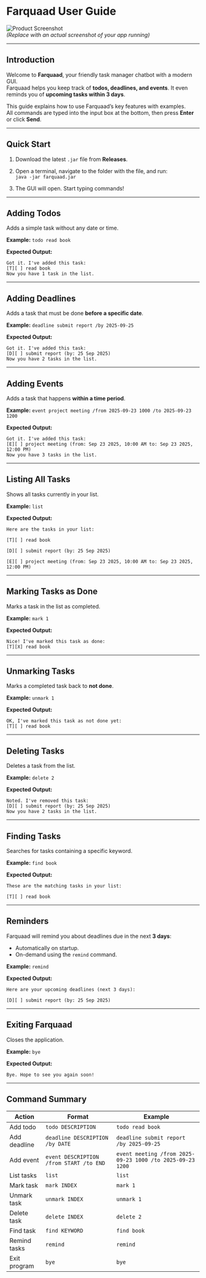 # Farquaad User Guide

![Product Screenshot](docs/images/Farquaad.png)  
*(Replace with an actual screenshot of your app running)*

---

## Introduction

Welcome to **Farquaad**, your friendly task manager chatbot with a modern GUI.  
Farquaad helps you keep track of **todos, deadlines, and events**. It even reminds you of **upcoming tasks within 3 days**.

This guide explains how to use Farquaad’s key features with examples.  
All commands are typed into the input box at the bottom, then press **Enter** or click **Send**.

---

## Quick Start

1. Download the latest `.jar` file from **Releases**.
2. Open a terminal, navigate to the folder with the file, and run:  
   `java -jar farquaad.jar`

3. The GUI will open. Start typing commands!

---

## Adding Todos

Adds a simple task without any date or time.

**Example:**
``` todo read book ```


**Expected Output:**
``` 
Got it. I've added this task:
[T][ ] read book
Now you have 1 task in the list.
```

---

## Adding Deadlines

Adds a task that must be done **before a specific date**.

**Example:**
```deadline submit report /by 2025-09-25```

**Expected Output:**
```
Got it. I've added this task:
[D][ ] submit report (by: 25 Sep 2025)
Now you have 2 tasks in the list.
```

---

## Adding Events

Adds a task that happens **within a time period**.

**Example:**
`event project meeting /from 2025-09-23 1000 /to 2025-09-23 1200`

**Expected Output:**
````
Got it. I've added this task:
[E][ ] project meeting (from: Sep 23 2025, 10:00 AM to: Sep 23 2025, 12:00 PM)
Now you have 3 tasks in the list.
````

---

## Listing All Tasks

Shows all tasks currently in your list.

**Example:**
`list`


**Expected Output:**
````
Here are the tasks in your list:

[T][ ] read book

[D][ ] submit report (by: 25 Sep 2025)

[E][ ] project meeting (from: Sep 23 2025, 10:00 AM to: Sep 23 2025, 12:00 PM)
````

---

## Marking Tasks as Done

Marks a task in the list as completed.

**Example:**
`mark 1`


**Expected Output:**
````
Nice! I've marked this task as done:
[T][X] read book
````

---

## Unmarking Tasks

Marks a completed task back to **not done**.

**Example:**
`unmark 1`

**Expected Output:**
````
OK, I've marked this task as not done yet:
[T][ ] read book
````

---

## Deleting Tasks

Deletes a task from the list.

**Example:**
`delete 2`

**Expected Output:**
````
Noted. I've removed this task:
[D][ ] submit report (by: 25 Sep 2025)
Now you have 2 tasks in the list.
````

---

## Finding Tasks

Searches for tasks containing a specific keyword.

**Example:**
`find book`

**Expected Output:**
````
These are the matching tasks in your list:

[T][ ] read book
````

---

## Reminders

Farquaad will remind you about deadlines due in the next **3 days**:
- Automatically on startup.
- On-demand using the `remind` command.

**Example:**
`remind`

**Expected Output:**
````
Here are your upcoming deadlines (next 3 days):

[D][ ] submit report (by: 25 Sep 2025)
````
---

## Exiting Farquaad

Closes the application.

**Example:**
`bye`

**Expected Output:**
````
Bye. Hope to see you again soon!
````

---

## Command Summary

| Action          | Format                                | Example                                  |
|-----------------|---------------------------------------|------------------------------------------|
| Add todo        | `todo DESCRIPTION`                    | `todo read book`                         |
| Add deadline    | `deadline DESCRIPTION /by DATE`       | `deadline submit report /by 2025-09-25` |
| Add event       | `event DESCRIPTION /from START /to END` | `event meeting /from 2025-09-23 1000 /to 2025-09-23 1200` |
| List tasks      | `list`                                | `list`                                   |
| Mark task       | `mark INDEX`                          | `mark 1`                                 |
| Unmark task     | `unmark INDEX`                        | `unmark 1`                               |
| Delete task     | `delete INDEX`                        | `delete 2`                               |
| Find task       | `find KEYWORD`                        | `find book`                              |
| Remind tasks    | `remind`                              | `remind`                                 |
| Exit program    | `bye`                                 | `bye`                               
